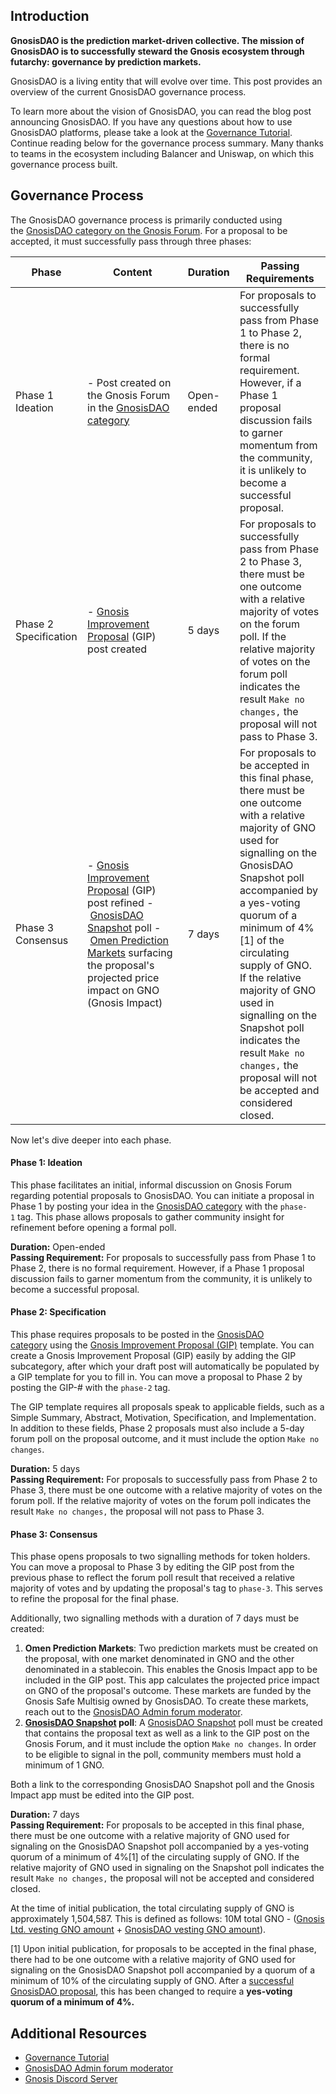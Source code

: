 Introduction
------------------

**GnosisDAO is the prediction market-driven collective. The mission of GnosisDAO is to successfully steward the Gnosis ecosystem through futarchy: governance by prediction markets.**

GnosisDAO is a living entity that will evolve over time. This post provides an overview of the current GnosisDAO governance process.

To learn more about the vision of GnosisDAO, you can read the blog post announcing GnosisDAO. If you have any questions about how to use GnosisDAO platforms, please take a look at the [Governance Tutorial](https://blog.gnosis.pm/gnosisdao-governance-tutorial-8257f5a1adb4). Continue reading below for the governance process summary. Many thanks to teams in the ecosystem including Balancer and Uniswap, on which this governance process built.

Governance Process
------------------

The GnosisDAO governance process is primarily conducted using the [GnosisDAO category on the Gnosis Forum](https://forum.gnosis.io/c/dao). For a proposal to be accepted, it must successfully pass through three phases:

| Phase | Content | Duration | Passing Requirements |
| --- | --- | --- | --- |
| Phase 1 Ideation | - Post created on the Gnosis Forum in the [GnosisDAO category](https://forum.gnosis.io/c/dao) | Open-ended | For proposals to successfully pass from Phase 1 to Phase 2, there is no formal requirement. However, if a Phase 1 proposal discussion fails to garner momentum from the community, it is unlikely to become a successful proposal. |
| Phase 2 Specification | - [Gnosis Improvement Proposal](https://forum.gnosis.io/t/gip-0-template/734) (GIP) post created | 5 days | For proposals to successfully pass from Phase 2 to Phase 3, there must be one outcome with a relative majority of votes on the forum poll. If the relative majority of votes on the forum poll indicates the result `Make no changes,` the proposal will not pass to Phase 3. |
| Phase 3 Consensus | - [Gnosis Improvement Proposal](https://forum.gnosis.io/t/gip-0-template/734) (GIP) post refined - [GnosisDAO Snapshot](https://snapshot.page/#/gnosis) poll - [Omen Prediction Markets](https://omen.eth.link/) surfacing the proposal's projected price impact on GNO (Gnosis Impact) | 7 days | For proposals to be accepted in this final phase, there must be one outcome with a relative majority of GNO used for signalling on the GnosisDAO Snapshot poll accompanied by a yes-voting quorum of a minimum of 4%[1] of the circulating supply of GNO. If the relative majority of GNO used in signalling on the Snapshot poll indicates the result `Make no changes,` the proposal will not be accepted and considered closed. |

Now let's dive deeper into each phase.

#### Phase 1: Ideation

This phase facilitates an initial, informal discussion on Gnosis Forum regarding potential proposals to GnosisDAO. You can initiate a proposal in Phase 1 by posting your idea in the [GnosisDAO category](https://forum.gnosis.io/c/dao) with the `phase-1` tag. This phase allows proposals to gather community insight for refinement before opening a formal poll.

**Duration:** Open-ended\
**Passing Requirement:** For proposals to successfully pass from Phase 1 to Phase 2, there is no formal requirement. However, if a Phase 1 proposal discussion fails to garner momentum from the community, it is unlikely to become a successful proposal.

#### Phase 2: Specification

This phase requires proposals to be posted in the [GnosisDAO category](https://forum.gnosis.io/c/dao) using the [Gnosis Improvement Proposal (GIP)](https://forum.gnosis.io/t/gip-0-template/734) template. You can create a Gnosis Improvement Proposal (GIP) easily by adding the GIP subcategory, after which your draft post will automatically be populated by a GIP template for you to fill in. You can move a proposal to Phase 2 by posting the GIP-# with the `phase-2` tag.

The GIP template requires all proposals speak to applicable fields, such as a Simple Summary, Abstract, Motivation, Specification, and Implementation. In addition to these fields, Phase 2 proposals must also include a 5-day forum poll on the proposal outcome, and it must include the option `Make no changes`.

**Duration:** 5 days\
**Passing Requirement:** For proposals to successfully pass from Phase 2 to Phase 3, there must be one outcome with a relative majority of votes on the forum poll. If the relative majority of votes on the forum poll indicates the result `Make no changes,` the proposal will not pass to Phase 3.

#### Phase 3: Consensus

This phase opens proposals to two signalling methods for token holders. You can move a proposal to Phase 3 by editing the GIP post from the previous phase to reflect the forum poll result that received a relative majority of votes and by updating the proposal's tag to `phase-3`. This serves to refine the proposal for the final phase.

Additionally, two signalling methods with a duration of 7 days must be created:

1.  **Omen Prediction Markets**: Two prediction markets must be created on the proposal, with one market denominated in GNO and the other denominated in a stablecoin. This enables the Gnosis Impact app to be included in the GIP post. This app calculates the projected price impact on GNO of the proposal's outcome. These markets are funded by the Gnosis Safe Multisig owned by GnosisDAO. To create these markets, reach out to the [GnosisDAO Admin forum moderator](https://forum.gnosis.io/u/gnosisdao/).
2.  **[GnosisDAO Snapshot](https://snapshot.page/#/gnosis) poll**: A [GnosisDAO Snapshot](https://snapshot.page/#/gnosis) poll must be created that contains the proposal text as well as a link to the GIP post on the Gnosis Forum, and it must include the option `Make no changes`. In order to be eligible to signal in the poll, community members must hold a minimum of 1 GNO.

Both a link to the corresponding GnosisDAO Snapshot poll and the Gnosis Impact app must be edited into the GIP post.

**Duration:** 7 days\
**Passing Requirement:** For proposals to be accepted in this final phase, there must be one outcome with a relative majority of GNO used for signaling on the GnosisDAO Snapshot poll accompanied by a yes-voting quorum of a minimum of 4%[1] of the circulating supply of GNO. If the relative majority of GNO used in signaling on the Snapshot poll indicates the result `Make no changes,` the proposal will not be accepted and considered closed.

At the time of initial publication, the total circulating supply of GNO is approximately 1,504,587. This is defined as follows: 10M total GNO - ([Gnosis Ltd. vesting GNO amount](https://etherscan.io/address/0x604e4557e9020841f4e8eb98148de3d3cdea350c#tokentxns) + [GnosisDAO vesting GNO amount](https://etherscan.io/address/0xec83f750adfe0e52a8b0dba6eeb6be5ba0bee535#tokentxns)).

[1] Upon initial publication, for proposals to be accepted in the final phase, there had to be one outcome with a relative majority of GNO used for signaling on the GnosisDAO Snapshot poll accompanied by a quorum of a minimum of 10% of the circulating supply of GNO. After a [successful GnosisDAO proposal](https://snapshot.page/#/gnosis/proposal/QmdjWuBnBnPUafW9jBNNsJJvaeQAVExGcFZ7zB38VtNuu4), this has been changed to require a **yes-voting quorum of a minimum of 4%.**

Additional Resources
--------------------

* [Governance Tutorial](https://blog.gnosis.pm/gnosisdao-governance-tutorial-8257f5a1adb4)
* [GnosisDAO Admin forum moderator](https://forum.gnosis.io/u/gnosisdao/)
* [Gnosis Discord Server](https://chat.gnosis.io/)